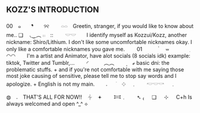 ## KOZZ'S INTRODUCTION
00　๑　　❜　　୨୧　　
𓏏𓏏　Greetin, stranger, if you would like to know about me.. ❑
　◟‿︵ 𓏼　::　　
𓎟𓎟　　I identify myself as Kozzui/Kozz, another nickname: Shiro/Lithium. I don't like some uncomfortable nicknames okay. I only like a comfortable nicknames you gave me.　　
01　　　 ๋ ㅤ⏕　　　　ִ
◠◠⠀⠀⠀I'm a artist and Animator, have alot socials (8 socials idk) example: tiktok, Twitter and Tumblr,...　
　◜　　ㅤ︵︵ ㅤ　۪　 ℯ
basic dni: the problematic stuffs. + and if you're not comfortable with me saying those most joke causing of sensitive, please tell me to stop say words and I apologize. + English is not my main.
　   𝅄　⠀ׁ　𔓕　﹒　　𓎢𓎟𓎡   ⠀𓈒

◍　𝅄　THAT'S ALL FOR NOW!!　⏆　𖥔
　　𐂯﹒　　➴
₍⠀⠀❑⠀⠀⊹⠀⠀C+h Is always welcomed and open ^_^ ⟡